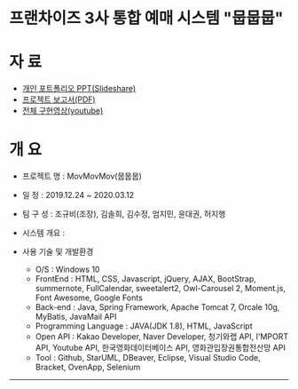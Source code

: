 #  프랜차이즈 3사 통합 예매 시스템 "뭅뭅뭅"

# 자  료
   - [개인 포트폴리오 PPT(Slideshare)](https://www.slideshare.net/haengjee/3-232248476)
   - [프로젝트 보고서(PDF)](https://drive.google.com/file/d/1ZmJUZnb07EfoIXLxfyB96BLmANwTlXIB/view?usp=sharing)
   - [전체 구현영상(youtube)](https://youtu.be/8sUll4QXzOY)

# 개   요
* 프로젝트 명 : MovMovMov(뭅뭅뭅)

* 일   정 : 2019.12.24 ~ 2020.03.12

* 팀 구 성 : 조규비(조장), 김솔희, 김수정, 엄지민, 윤대권, 허지행

* 시스템 개요 : 

* 사용 기술 및 개발환경
   - O/S : Windows 10 
   - FrontEnd : HTML, CSS, Javascript, jQuery, AJAX, BootStrap, summernote, FullCalendar, sweetalert2, Owl-Carousel 2, Moment.js, Font Awesome, Google Fonts
   - Back-end : Java, Spring Framework, Apache Tomcat 7, Orcale 10g, MyBatis, JavaMail API
   - Programming Language : JAVA(JDK 1.8), HTML, JavaScript 
   - Open API : Kakao Developer, Naver Developer, 청기와랩 API, I'MPORT API, Youtube API, 한국영화데이터베이스 API, 영화관입장권통합전산망 API 
   - Tool : Github, StarUML, DBeaver, Eclipse, Visual Studio Code, Bracket, OvenApp, Selenium    
   
-----

